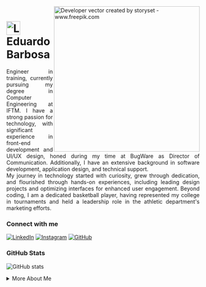 <img align="right" alt="Developer vector created by storyset - www.freepik.com" height="380" src="https://user-images.githubusercontent.com/97471199/230774187-e482399b-492c-4c17-a831-0314bf90526e.png">

<h1>
    <a href="https://www.linkedin.com/in/eduardo-barbosa/">
     <img align="center" alt="Logo Eduardo Barbosa" width="36px" src="https://user-images.githubusercontent.com/97471199/230773934-2eeb538d-d992-4199-872e-117c1c635d81.png"></a>
    <span>Eduardo Barbosa</span>
</h1>

<p align="justify">Engineer in training, currently pursuing my degree in Computer Engineering at IFTM. I have a strong passion for technology, with significant experience in front-end development and UI/UX design, honed during my time at BugWare as Director of Communication. Additionally, I have an extensive background in software development, application design, and technical support.
<br>
 My journey in technology started with curiosity, grew through dedication, and flourished through hands-on experiences, including leading design projects and optimizing interfaces for enhanced user engagement. Beyond coding, I am a dedicated basketball player, having represented my college in tournaments and held a leadership role in the athletic department's marketing efforts.
</p>

### Connect with me

[![LinkedIn](https://img.shields.io/badge/-LinkedIn-000?style=for-the-badge&logo=linkedin&logoColor=0A66C2&color=FFF)](https://www.linkedin.com/in/eduardo-barbosa/)
[![Instagram](https://img.shields.io/badge/-Instagram-000?style=for-the-badge&logo=instagram&logoColor=E4405F&color=FFF)](https://www.instagram.com/eduardo.barbosa/)
[![GitHub](https://img.shields.io/badge/-GitHub-000?style=for-the-badge&logo=github&logoColor=FFF&color=000)](https://github.com/eduardobarbosa)

### GitHub Stats

![GitHub stats](https://github-readme-stats.vercel.app/api?username=eduardobarbosa&hide_title=true&show_icons=true&include_all_commits=false&count_private=true&line_height=25&hide=issues&bg_color=000&title_color=0A66C2&text_color=FFF&border_radius=3&border_color=333&icon_color=0A66C2&theme=dark)
<!--[![Most Used Languages](https://github-readme-stats.vercel.app/api/top-langs/?username=eduardobarbosa&layout=compact&bg_color=000&title_color=0A66C2&text_color=FFF&border_radius=3)](https://github.com/eduardobarbosa)-->

<details align="left">
  <summary>More About Me</summary> 
 
  - Former intern at Mosaic Fertilizantes, where I gained hands-on experience with ServiceNow.
  - Passionate about learning and integrating new technologies.
  - Strong advocate for teamwork and effective communication.

  <div align="right">Made with 💻 by <a href="https://github.com/eduardobarbosa">Eduardo Barbosa</a>.</div>

</details>
